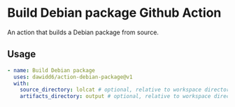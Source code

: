 # Build Debian package Github Action

An action that builds a Debian package from source.

## Usage

```yaml
- name: Build Debian package
  uses: dawidd6/action-debian-package@v1
  with:
    source_directory: lolcat # optional, relative to workspace directory
    artifacts_directory: output # optional, relative to workspace directory
```
